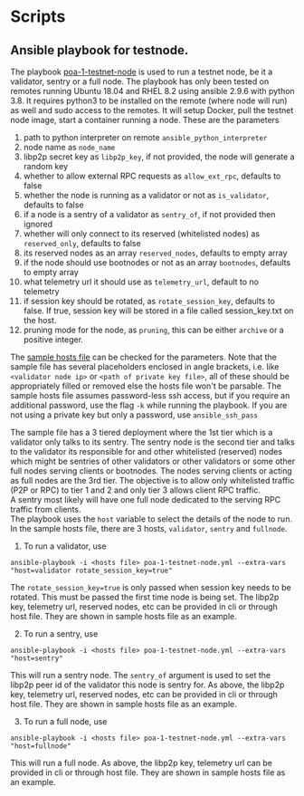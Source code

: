 # Scripts

## Ansible playbook for testnode.

The playbook [poa-1-testnet-node](poa-1-testnet-node.yml) is used to run a testnet node, be it a validator, sentry
or a full node. The playbook has only been tested on remotes running Ubuntu 18.04 and RHEL 8.2 using ansible 2.9.6 with python 3.8. 
It requires python3 to be installed on the remote (where node will run) as well and sudo access to the remotes. It will setup Docker, 
pull the testnet node image, start a container running a node. These are the parameters

1. path to python interpreter on remote `ansible_python_interpreter`
1. node name as `node_name`
1. libp2p secret key as `libp2p_key`, if not provided, the node will generate a random key
1. whether to allow external RPC requests as `allow_ext_rpc`, defaults to false
1. whether the node is running as a validator or not as `is_validator`, defaults to false
1. if a node is a sentry of a validator as `sentry_of`, if not provided then ignored
1. whether will only connect to its reserved (whitelisted nodes) as `reserved_only`, defaults to false
1. its reserved nodes as an array `reserved_nodes`, defaults to empty array
1. if the node should use bootnodes or not as an array `bootnodes`, defaults to empty array
1. what telemetry url it should use as `telemetry_url`, default to no telemetry
1. if session key should be rotated, as `rotate_session_key`, defaults to false. If true, session key will be stored 
in a file called session_key.txt on the host.
1. pruning mode for the node, as `pruning`, this can be either `archive` or a positive integer.

The [sample hosts file](hosts.sample) can be checked for the parameters. Note that the sample file has several 
placeholders enclosed in angle brackets, i.e. like `<validator node ip>` or `<path of private key file>`, all of these 
should be appropriately filled or removed else the hosts file won't be parsable. The sample hosts file assumes password-less 
ssh access, but if you require an additional password, use the flag `-k` while running the playbook. If you are not using a 
private key but only a password, use `ansible_ssh_pass`

The sample file has a 3 tiered deployment where the 1st tier which is a validator only talks to its sentry. 
The sentry node is the second tier and talks to the validator its responsible for and other whitelisted 
(reserved) nodes which might be sentries of other validators or other validators or some other full nodes 
serving clients or bootnodes. The nodes serving clients or acting as full nodes are the 3rd tier.
The objective is to allow only whitelisted traffic (P2P or RPC) to tier 1 and 2 and only tier 3 allows client RPC traffic.  
A sentry most likely will have one full node dedicated to the serving RPC traffic from clients.  
The playbook uses the `host` variable to select the details of the node to run. In the sample hosts file, there are 3 hosts, 
`validator`, `sentry` and `fullnode`.

1. To run a validator, use
```
ansible-playbook -i <hosts file> poa-1-testnet-node.yml --extra-vars "host=validator rotate_session_key=true"
```
The `rotate_session_key=true` is only passed when session key needs to be rotated. This must be passed the first time node is being set.
The libp2p key, telemetry url, reserved nodes, etc can be provided in cli or through host file. They are shown in sample hosts file as an example.

2. To run a sentry, use
```
ansible-playbook -i <hosts file> poa-1-testnet-node.yml --extra-vars "host=sentry"
```
This will run a sentry node. The `sentry_of` argument is used to set the libp2p peer id of the validator this node is sentry for.
As above, the libp2p key, telemetry url, reserved nodes, etc can be provided in cli or through host file. They are shown in sample hosts file as an example.

3. To run a full node, use
```
ansible-playbook -i <hosts file> poa-1-testnet-node.yml --extra-vars "host=fullnode"
```
This will run a full node. 
As above, the libp2p key, telemetry url can be provided in cli or through host file. They are shown in sample hosts file as an example.
